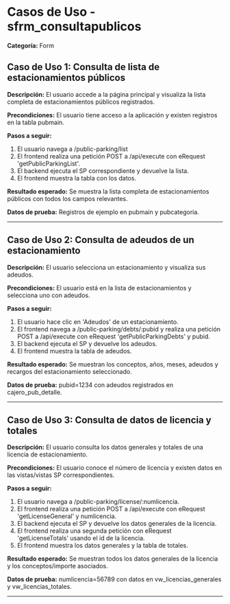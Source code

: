 # Casos de Uso - sfrm_consultapublicos

**Categoría:** Form

## Caso de Uso 1: Consulta de lista de estacionamientos públicos

**Descripción:** El usuario accede a la página principal y visualiza la lista completa de estacionamientos públicos registrados.

**Precondiciones:**
El usuario tiene acceso a la aplicación y existen registros en la tabla pubmain.

**Pasos a seguir:**
1. El usuario navega a /public-parking/list
2. El frontend realiza una petición POST a /api/execute con eRequest 'getPublicParkingList'.
3. El backend ejecuta el SP correspondiente y devuelve la lista.
4. El frontend muestra la tabla con los datos.

**Resultado esperado:**
Se muestra la lista completa de estacionamientos públicos con todos los campos relevantes.

**Datos de prueba:**
Registros de ejemplo en pubmain y pubcategoria.

---

## Caso de Uso 2: Consulta de adeudos de un estacionamiento

**Descripción:** El usuario selecciona un estacionamiento y visualiza sus adeudos.

**Precondiciones:**
El usuario está en la lista de estacionamientos y selecciona uno con adeudos.

**Pasos a seguir:**
1. El usuario hace clic en 'Adeudos' de un estacionamiento.
2. El frontend navega a /public-parking/debts/:pubid y realiza una petición POST a /api/execute con eRequest 'getPublicParkingDebts' y pubid.
3. El backend ejecuta el SP y devuelve los adeudos.
4. El frontend muestra la tabla de adeudos.

**Resultado esperado:**
Se muestran los conceptos, años, meses, adeudos y recargos del estacionamiento seleccionado.

**Datos de prueba:**
pubid=1234 con adeudos registrados en cajero_pub_detalle.

---

## Caso de Uso 3: Consulta de datos de licencia y totales

**Descripción:** El usuario consulta los datos generales y totales de una licencia de estacionamiento.

**Precondiciones:**
El usuario conoce el número de licencia y existen datos en las vistas/vistas SP correspondientes.

**Pasos a seguir:**
1. El usuario navega a /public-parking/license/:numlicencia.
2. El frontend realiza una petición POST a /api/execute con eRequest 'getLicenseGeneral' y numlicencia.
3. El backend ejecuta el SP y devuelve los datos generales de la licencia.
4. El frontend realiza una segunda petición con eRequest 'getLicenseTotals' usando el id de la licencia.
5. El frontend muestra los datos generales y la tabla de totales.

**Resultado esperado:**
Se muestran todos los datos generales de la licencia y los conceptos/importe asociados.

**Datos de prueba:**
numlicencia=56789 con datos en vw_licencias_generales y vw_licencias_totales.

---

